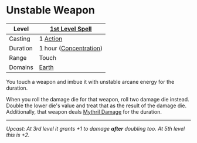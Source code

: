 # Unstable Weapon

| Level    | [1st Level Spell](1st%20Level%20Spells.md)          |
| -------- | --------------------------------------------------- |
| Casting  | 1 [Action](../../../../Game%20Procedures/Core%20Procedures/Action.md) |
| Duration | 1 hour ([Concentration](../../../Spellcasting/Concentration.md)) |
| Range    | Touch                                               |
| Domains  | [Earth](../../Spell%20Domains/Earth.md)          |

You touch a weapon and imbue it with unstable arcane energy for the duration. 

When you roll the damage die for that weapon, roll two damage die instead. Double the lower die's value and treat that as the result of the damage die. Additionally, that weapon deals [Mythril Damage](../../../../Game%20Procedures/Combat/Damage%20Types/Mythril%20Damage.md) for the duration.

---
*Upcast: At 3rd level it grants +1 to damage **after** doubling too. At 5th level this is +2.*
